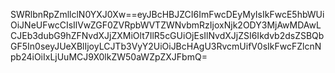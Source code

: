 SWRlbnRpZmllclN0YXJ0Xw==eyJBcHBJZCI6ImFwcDEyMyIsIkFwcE5hbWUiOiJNeUFwcCIsIlVwZGF0ZVRpbWVTZWNvbmRzIjoxNjk2ODY3MjAwMDAwLCJEb3dubG9hZFNvdXJjZXMiOlt7IlR5cGUiOjEsIlNvdXJjZSI6Ikdvb2dsZSBQbGF5In0seyJUeXBlIjoyLCJTb3VyY2UiOiJBcHAgU3RvcmUifV0sIkFwcFZlcnNpb24iOiIxLjUuMCJ9X0lkZW50aWZpZXJFbmQ=